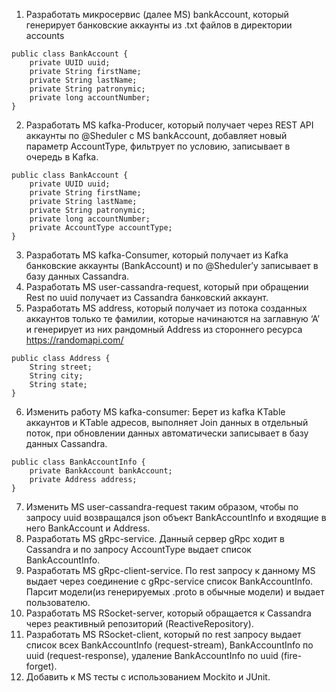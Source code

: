 1. Разработать микросервис (далее MS) bankAccount, который генерирует банковские аккаунты из .txt файлов в директории accounts
```
public class BankAccount {
	private UUID uuid;
	private String firstName;
	private String lastName;
	private String patronymic;
	private long accountNumber;
}
```
2. Разработать MS kafka-Producer, который получает через REST API аккаунты по @Sheduler с MS bankAccount, добавляет новый параметр AccountType, фильтрует по условию, записывает в очередь в Kafka.
```
public class BankAccount {
	private UUID uuid;
	private String firstName;
	private String lastName;
	private String patronymic;
	private long accountNumber;
	private AccountType accountType;
}
```
3. Разработать MS kafka-Consumer, который получает из Kafka банковские аккаунты (BankAccount) и по @Sheduler’у записывает в базу данных Cassandra.
4. Разработать MS user-cassandra-request, который при обращении Rest по uuid получает из Cassandra банковский аккаунт.
5. Разработать MS address, который получает из потока созданных аккаунтов только те фамилии, которые начинаются на заглавную ‘А’ и генерирует из них рандомный Address из стороннего ресурса https://randomapi.com/
```
public class Address {
	String street;
	String city;
	String state;
}
```
6. Изменить работу MS kafka-consumer: Берет из kafka KTable аккаунтов и KTable адресов, выполняет Join данных в отдельный поток, при обновлении данных автоматически записывает в базу данных Cassandra.
```
public class BankAccountInfo {
	private BankAccount bankAccount;
	private Address address;
}
```
7. Изменить MS user-cassandra-request таким образом, чтобы по запросу uuid возвращался json объект BankAccountInfo и входящие в него BankAccount и Address.
8. Разработать MS gRpc-service. Данный сервер gRpc ходит в Cassandra и по запросу AccountType выдает список BankAccountInfo.
9. Разработать MS gRpc-client-service. По rest запросу к данному MS выдает через соединение с gRpc-service список BankAccountInfo. Парсит модели(из генерируемых .proto в обычные модели) и выдает пользователю.
10. Разработать MS RSocket-server, который обращается к Cassandra через реактивный репозиторий (ReactiveRepository).
11. Разработать MS RSocket-client, который по rest запросу выдает список всех BankAccountInfo (request-stream), BankAccountInfo по uuid (request-response), удаление BankAccountInfo по uuid (fire-forget).
12. Добавить к MS тесты с использованием Mockito и JUnit.